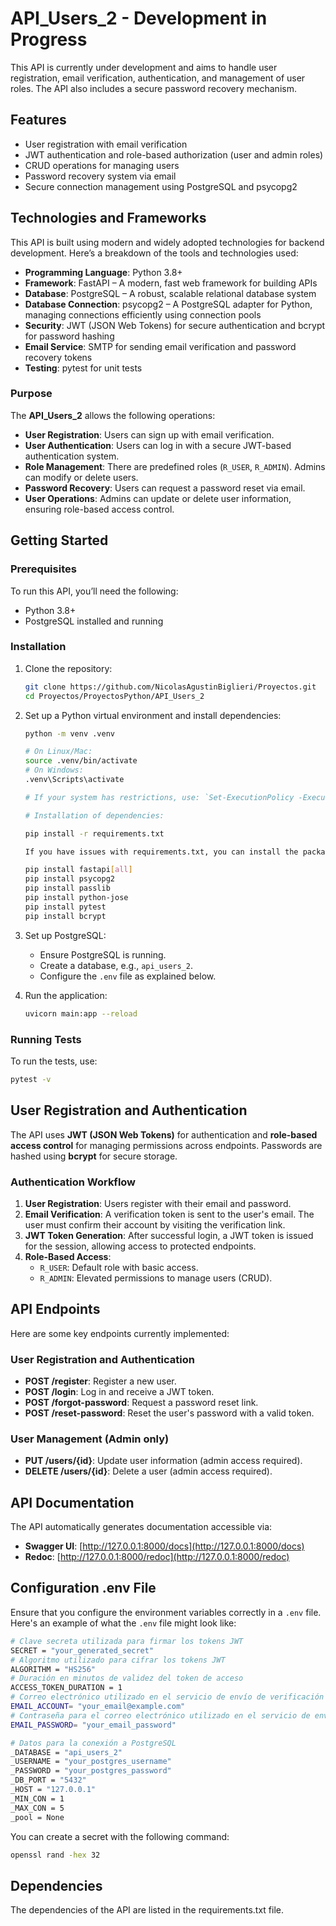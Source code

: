 # API_Users_2 - Development in Progress

This API is currently under development and aims to handle user registration, email verification, authentication, and management of user roles. The API also includes a secure password recovery mechanism.

## Features

- User registration with email verification
- JWT authentication and role-based authorization (user and admin roles)
- CRUD operations for managing users
- Password recovery system via email
- Secure connection management using PostgreSQL and psycopg2

## Technologies and Frameworks

This API is built using modern and widely adopted technologies for backend development. Here’s a breakdown of the tools and technologies used:

- **Programming Language**: Python 3.8+
- **Framework**: FastAPI – A modern, fast web framework for building APIs
- **Database**: PostgreSQL – A robust, scalable relational database system
- **Database Connection**: psycopg2 – A PostgreSQL adapter for Python, managing connections efficiently using connection pools
- **Security**: JWT (JSON Web Tokens) for secure authentication and bcrypt for password hashing
- **Email Service**: SMTP for sending email verification and password recovery tokens
- **Testing**: pytest for unit tests

### Purpose

The **API_Users_2** allows the following operations:
- **User Registration**: Users can sign up with email verification.
- **User Authentication**: Users can log in with a secure JWT-based authentication system.
- **Role Management**: There are predefined roles (`R_USER`, `R_ADMIN`). Admins can modify or delete users.
- **Password Recovery**: Users can request a password reset via email.
- **User Operations**: Admins can update or delete user information, ensuring role-based access control.

## Getting Started

### Prerequisites

To run this API, you’ll need the following:

- Python 3.8+
- PostgreSQL installed and running

### Installation

1. Clone the repository:
    ```sh
    git clone https://github.com/NicolasAgustinBiglieri/Proyectos.git
    cd Proyectos/ProyectosPython/API_Users_2
    ```

2. Set up a Python virtual environment and install dependencies:
    ```sh
    python -m venv .venv

    # On Linux/Mac:
    source .venv/bin/activate  
    # On Windows:
    .venv\Scripts\activate  
    
    # If your system has restrictions, use: `Set-ExecutionPolicy -ExecutionPolicy RemoteSigned -Scope Process`
    
    # Installation of dependencies:

    pip install -r requirements.txt

    If you have issues with requirements.txt, you can install the packages manually:

    pip install fastapi[all]
    pip install psycopg2
    pip install passlib
    pip install python-jose
    pip install pytest
    pip install bcrypt
    ```

3. Set up PostgreSQL:
    - Ensure PostgreSQL is running.
    - Create a database, e.g., `api_users_2`.
    - Configure the `.env` file as explained below.

4. Run the application:
    ```sh
    uvicorn main:app --reload
    ```

### Running Tests

To run the tests, use:
```sh
pytest -v
```

## User Registration and Authentication

The API uses **JWT (JSON Web Tokens)** for authentication and **role-based access control** for managing permissions across endpoints. Passwords are hashed using **bcrypt** for secure storage.

### Authentication Workflow

1. **User Registration**: Users register with their email and password.
2. **Email Verification**: A verification token is sent to the user's email. The user must confirm their account by visiting the verification link.
3. **JWT Token Generation**: After successful login, a JWT token is issued for the session, allowing access to protected endpoints.
4. **Role-Based Access**: 
    - `R_USER`: Default role with basic access.
    - `R_ADMIN`: Elevated permissions to manage users (CRUD).

## API Endpoints

Here are some key endpoints currently implemented:

### User Registration and Authentication

- **POST /register**: Register a new user.
- **POST /login**: Log in and receive a JWT token.
- **POST /forgot-password**: Request a password reset link.
- **POST /reset-password**: Reset the user's password with a valid token.

### User Management (Admin only)

- **PUT /users/{id}**: Update user information (admin access required).
- **DELETE /users/{id}**: Delete a user (admin access required).

## API Documentation

The API automatically generates documentation accessible via:

- **Swagger UI**: [http://127.0.0.1:8000/docs](http://127.0.0.1:8000/docs)
- **Redoc**: [http://127.0.0.1:8000/redoc](http://127.0.0.1:8000/redoc)

## Configuration .env File

Ensure that you configure the environment variables correctly in a `.env` file. Here's an example of what the `.env` file might look like:

```sh
# Clave secreta utilizada para firmar los tokens JWT
SECRET = "your_generated_secret"
# Algoritmo utilizado para cifrar los tokens JWT
ALGORITHM = "HS256" 
# Duración en minutos de validez del token de acceso
ACCESS_TOKEN_DURATION = 1
# Correo electrónico utilizado en el servicio de envío de verificación
EMAIL_ACCOUNT= "your_email@example.com"
# Contraseña para el correo electrónico utilizado en el servicio de envío de verificación
EMAIL_PASSWORD= "your_email_password"

# Datos para la conexión a PostgreSQL
_DATABASE = "api_users_2"
_USERNAME = "your_postgres_username"
_PASSWORD = "your_postgres_password"
_DB_PORT = "5432"
_HOST = "127.0.0.1"
_MIN_CON = 1
_MAX_CON = 5
_pool = None
```

You can create a secret with the following command: 
```sh
openssl rand -hex 32
```

## Dependencies

The dependencies of the API are listed in the requirements.txt file.